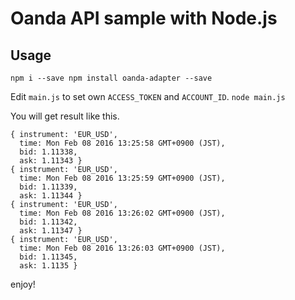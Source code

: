 # Oanda API sample with Node.js
## Usage
`npm i --save npm install oanda-adapter --save`

Edit `main.js` to set own `ACCESS_TOKEN` and `ACCOUNT_ID`.
`node main.js`

You will get result like this.
```
{ instrument: 'EUR_USD',
  time: Mon Feb 08 2016 13:25:58 GMT+0900 (JST),
  bid: 1.11338,
  ask: 1.11343 }
{ instrument: 'EUR_USD',
  time: Mon Feb 08 2016 13:25:59 GMT+0900 (JST),
  bid: 1.11339,
  ask: 1.11344 }
{ instrument: 'EUR_USD',
  time: Mon Feb 08 2016 13:26:02 GMT+0900 (JST),
  bid: 1.11342,
  ask: 1.11347 }
{ instrument: 'EUR_USD',
  time: Mon Feb 08 2016 13:26:03 GMT+0900 (JST),
  bid: 1.11345,
  ask: 1.1135 }
```

enjoy!
